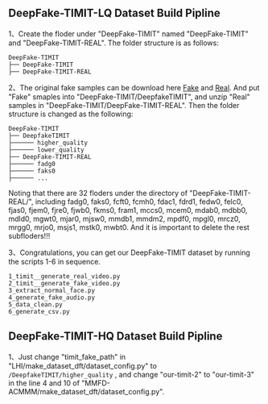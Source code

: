 ## DeepFake-TIMIT-LQ Dataset Build Pipline
  
1、Create the floder under "DeepFake-TIMIT" named "DeepFake-TIMIT" and "DeepFake-TIMIT-REAL". The folder structure is as follows:  
```
DeepFake-TIMIT
├── DeepFake-TIMIT
├── DeepFake-TIMIT-REAL
```  
  
2、The original fake samples can be download here [Fake](https://www.idiap.ch/en/dataset/deepfaketimit) and [Real](https://conradsanderson.id.au/vidtimit/). And put "Fake" smaples into "DeepFake-TIMIT/DeepfakeTIMIT", and unzip "Real" samples in "DeepFake-TIMIT/DeepFake-TIMIT-REAL". Then the folder structure is changed as the following:
```
DeepFake-TIMIT
├── DeepfakeTIMIT
├────── higher_quality
├────── lower_quality
├── DeepFake-TIMIT-REAL
├────── fadg0
├────── faks0
├────── ...
``` 
  
Noting that there are 32 floders under the directory of "DeepFake-TIMIT-REAL/", including fadg0, faks0, fcft0, fcmh0, fdac1, fdrd1, fedw0, felc0, fjas0, fjem0, fjre0, fjwb0, fkms0, fram1, mccs0, mcem0, mdab0, mdbb0, mdld0, mgwt0, mjar0, mjsw0, mmdb1, mmdm2, mpdf0, mpgl0, mrcz0, mrgg0, mrjo0, msjs1, mstk0, mwbt0. And it is important to delete the rest subfloders!!!   
  
3、Congratulations, you can get our DeepFake-TIMIT dataset by running the scripts 1-6 in sequence. 
  
```
1_timit__generate_real_video.py
2_timit__generate_fake_video.py
3_extract_normal_face.py
4_generate_fake_audio.py
5_data_clean.py
6_generate_csv.py

``` 

## DeepFake-TIMIT-HQ Dataset Build Pipline
1、Just change "timit_fake_path" in "LHI/make_dataset_dft/dataset_config.py" to ```/DeepfakeTIMIT/higher_quality``` , and change "our-timit-2" to "our-timit-3" in the line 4 and 10 of "MMFD-ACMMM/make_dataset_dft/dataset_config.py".


